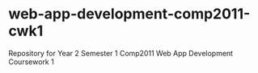 # web-app-development-comp2011-cwk1
Repository for Year 2 Semester 1 Comp2011 Web App Development Coursework 1
